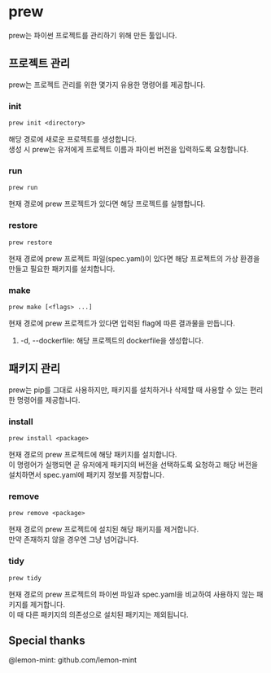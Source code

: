 # prew

prew는 파이썬 프로젝트를 관리하기 위해 만든 툴입니다.

## 프로젝트 관리

prew는 프로젝트 관리를 위한 몇가지 유용한 명령어를 제공합니다.

### init

`prew init <directory>`

해당 경로에 새로운 프로젝트를 생성합니다.  
생성 시 prew는 유저에게 프로젝트 이름과 파이썬 버전을 입력하도록 요청합니다.

### run

`prew run`

현재 경로에 prew 프로젝트가 있다면 해당 프로젝트를 실행합니다.

### restore

`prew restore`

현재 경로에 prew 프로젝트 파일(spec.yaml)이 있다면 해당 프로젝트의 가상 환경을 만들고 필요한 패키지를 설치합니다.

### make

`prew make [<flags> ...]`

현재 경로에 prew 프로젝트가 있다면 입력된 flag에 따른 결과물을 만듭니다.  
1. -d, --dockerfile: 해당 프로젝트의 dockerfile을 생성합니다.

## 패키지 관리

prew는 pip를 그대로 사용하지만, 패키지를 설치하거나 삭제할 때 사용할 수 있는 편리한 명령어를 제공합니다.

### install

`prew install <package>`

현재 경로의 prew 프로젝트에 해당 패키지를 설치합니다.  
이 명령어가 실행되면 곧 유저에게 패키지의 버전을 선택하도록 요청하고 해당 버전을 설치하면서 spec.yaml에 패키지 정보를 저장합니다.

### remove

`prew remove <package>`

현재 경로의 prew 프로젝트에 설치된 해당 패키지를 제거합니다.  
만약 존재하지 않을 경우엔 그냥 넘어갑니다.

### tidy

`prew tidy`

현재 경로의 prew 프로젝트의 파이썬 파일과 spec.yaml을 비교하여 사용하지 않는 패키지를 제거합니다.  
이 때 다른 패키지의 의존성으로 설치된 패키지는 제외됩니다.

## Special thanks

@lemon-mint: github.com/lemon-mint